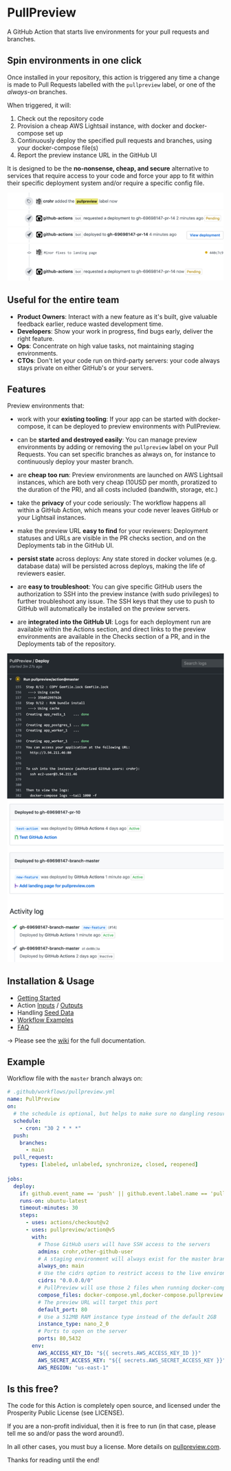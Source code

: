 # PullPreview

A GitHub Action that starts live environments for your pull requests and branches.

## Spin environments in one click

Once installed in your repository, this action is triggered any time a change
is made to Pull Requests labelled with the `pullpreview` label, or one of the
_always-on_ branches.

When triggered, it will:

1. Check out the repository code
2. Provision a cheap AWS Lightsail instance, with docker and docker-compose set up
3. Continuously deploy the specified pull requests and branches, using your docker-compose file(s)
4. Report the preview instance URL in the GitHub UI

It is designed to be the **no-nonsense, cheap, and secure** alternative to
services that require access to your code and force your app to fit within
their specific deployment system and/or require a specific config file.

<img src="img/2-add-label.png">
<img src="img/3-deploy-starts.png">
<img src="img/5-view-deployment.png">
<img src="img/6-deploy-next-commit-pending.png">

## Useful for the entire team

- **Product Owners**: Interact with a new feature as it's built, give valuable feedback earlier, reduce wasted development time.
- **Developers**: Show your work in progress, find bugs early, deliver the right feature.
- **Ops**: Concentrate on high value tasks, not maintaining staging environments.
- **CTOs**: Don't let your code run on third-party servers: your code always stays private on either GitHub's or your servers.

## Features

Preview environments that:

- work with your **existing tooling**: If your app can be started with
  docker-compose, it can be deployed to preview environments with PullPreview.

- can be **started and destroyed easily**: You can manage preview environments
  by adding or removing the `pullpreview` label on your Pull Requests. You can
  set specific branches as always on, for instance to continuously deploy your
  master branch.

- are **cheap too run**: Preview environments are launched on AWS Lightsail
  instances, which are both very cheap (10USD per month, proratized to the
  duration of the PR), and all costs included (bandwith, storage, etc.)

- take the **privacy** of your code seriously: The workflow happens all within
  a GitHub Action, which means your code never leaves GitHub or your Lightsail
  instances.

- make the preview URL **easy to find** for your reviewers: Deployment statuses
  and URLs are visible in the PR checks section, and on the Deployments tab in
  the GitHub UI.

- **persist state** across deploys: Any state stored in docker volumes (e.g.
  database data) will be persisted across deploys, making the life of reviewers
  easier.

- are **easy to troubleshoot**: You can give specific GitHub users the
  authorization to SSH into the preview instance (with sudo privileges) to
  further troubleshoot any issue. The SSH keys that they use to push to GitHub
  will automatically be installed on the preview servers.

- are **integrated into the GitHub UI**: Logs for each deployment run are
  available within the Actions section, and direct links to the preview
  environments are available in the Checks section of a PR, and in the
  Deployments tab of the repository.

<img src="img/4-view-logs.png" />
<img src="img/8-list-deployments.png" />

## Installation & Usage

- [Getting Started](https://github.com/pullpreview/action/wiki/Getting-Started)
- Action [Inputs](https://github.com/pullpreview/action/wiki/Inputs) / [Outputs](https://github.com/pullpreview/action/wiki/Outputs)
- Handling [Seed Data](https://github.com/pullpreview/action/wiki/Seed-Data)
- [Workflow Examples](https://github.com/pullpreview/action/wiki/Workflow-Examples)
- [FAQ](https://github.com/pullpreview/action/wiki/FAQ)

&rarr; Please see the [wiki](https://github.com/pullpreview/action/wiki) for the full documentation.

## Example

Workflow file with the `master` branch always on:

```yaml
# .github/workflows/pullpreview.yml
name: PullPreview
on:
  # the schedule is optional, but helps to make sure no dangling resources are left when GitHub Action does not behave properly
  schedule:
    - cron: "30 2 * * *"
  push:
    branches:
      - main
  pull_request:
    types: [labeled, unlabeled, synchronize, closed, reopened]

jobs:
  deploy:
    if: github.event_name == 'push' || github.event.label.name == 'pullpreview' || contains(github.event.pull_request.labels.*.name, 'pullpreview')
    runs-on: ubuntu-latest
    timeout-minutes: 30
    steps:
      - uses: actions/checkout@v2
      - uses: pullpreview/action@v5
        with:
          # Those GitHub users will have SSH access to the servers
          admins: crohr,other-github-user
          # A staging environment will always exist for the master branch
          always_on: main
          # Use the cidrs option to restrict access to the live environments to specific IP ranges
          cidrs: "0.0.0.0/0"
          # PullPreview will use those 2 files when running docker-compose up
          compose_files: docker-compose.yml,docker-compose.pullpreview.yml
          # The preview URL will target this port
          default_port: 80
          # Use a 512MB RAM instance type instead of the default 2GB
          instance_type: nano_2_0
          # Ports to open on the server
          ports: 80,5432
        env:
          AWS_ACCESS_KEY_ID: "${{ secrets.AWS_ACCESS_KEY_ID }}"
          AWS_SECRET_ACCESS_KEY: "${{ secrets.AWS_SECRET_ACCESS_KEY }}"
          AWS_REGION: "us-east-1"
```

## Is this free?

The code for this Action is completely open source, and licensed under the
Prosperity Public License (see LICENSE).

If you are a non-profit individual, then it is free to run (in that case, please tell me
so and/or pass the word around!).

In all other cases, you must buy a license. More details on [pullpreview.com](https://pullpreview.com).

Thanks for reading until the end!
